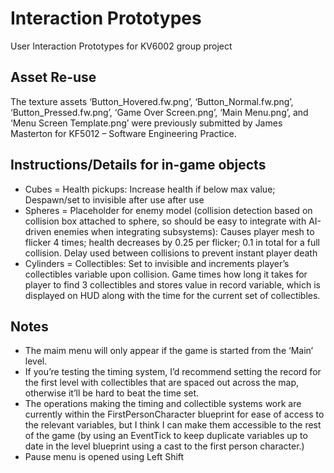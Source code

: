 # Interaction Prototypes

User Interaction Prototypes for KV6002 group project

## Asset Re-use

The texture assets ‘Button_Hovered.fw.png’, ‘Button_Normal.fw.png’, ‘Button_Pressed.fw.png’,  ‘Game Over Screen.png’, ‘Main Menu.png’, and ‘Menu Screen Template.png’ were previously submitted by James Masterton for KF5012 – Software Engineering Practice.

## Instructions/Details for in-game objects

* Cubes = Health pickups: Increase health if below max value; Despawn/set to invisible after use after use
* Spheres = Placeholder for enemy model (collision detection based on collision box attached to sphere, so should be easy to integrate with AI-driven enemies when integrating subsystems): Causes player mesh to flicker 4 times; health decreases by 0.25 per flicker; 0.1 in total for a full collision. Delay used between collisions to prevent instant player death
* Cylinders = Collectibles: Set to invisible and increments player’s collectibles variable upon collision. Game times how long it takes for player to find 3 collectibles and stores value in record variable, which is displayed on HUD along with the time for the current set of collectibles.

## Notes

* The maim menu will only appear if the game is started from the ‘Main’ level.
* If you’re testing the timing system, I’d recommend setting the record for the first level with collectibles that are spaced out across the map, otherwise it’ll be hard to beat the time set.
* The operations making the timing and collectible systems work are currently within the FirstPersonCharacter blueprint for ease of access to the relevant variables, but I think I can make them accessible to the rest of the game (by using an EventTick to keep duplicate variables up to date in the level blueprint using a cast to the first person character.)
* Pause menu is opened using Left Shift
